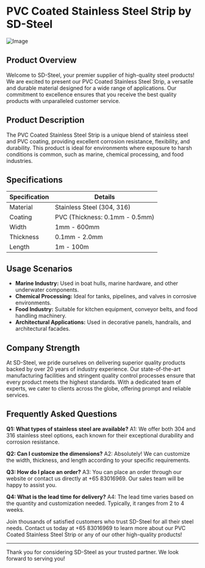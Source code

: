 # PVC Coated Stainless Steel Strip by SD-Steel

![Image](https://github.com/user-attachments/assets/2567258e-e124-4816-932d-1809bd27ef0b)

## Product Overview
Welcome to SD-Steel, your premier supplier of high-quality steel products! We are excited to present our PVC Coated Stainless Steel Strip, a versatile and durable material designed for a wide range of applications. Our commitment to excellence ensures that you receive the best quality products with unparalleled customer service.

## Product Description
The PVC Coated Stainless Steel Strip is a unique blend of stainless steel and PVC coating, providing excellent corrosion resistance, flexibility, and durability. This product is ideal for environments where exposure to harsh conditions is common, such as marine, chemical processing, and food industries.

## Specifications
| Specification | Details |
|---------------|---------|
| Material      | Stainless Steel (304, 316) |
| Coating       | PVC (Thickness: 0.1mm - 0.5mm) |
| Width         | 1mm - 600mm |
| Thickness     | 0.1mm - 2.0mm |
| Length        | 1m - 100m |

## Usage Scenarios
- **Marine Industry:** Used in boat hulls, marine hardware, and other underwater components.
- **Chemical Processing:** Ideal for tanks, pipelines, and valves in corrosive environments.
- **Food Industry:** Suitable for kitchen equipment, conveyor belts, and food handling machinery.
- **Architectural Applications:** Used in decorative panels, handrails, and architectural facades.

## Company Strength
At SD-Steel, we pride ourselves on delivering superior quality products backed by over 20 years of industry experience. Our state-of-the-art manufacturing facilities and stringent quality control processes ensure that every product meets the highest standards. With a dedicated team of experts, we cater to clients across the globe, offering prompt and reliable services.

## Frequently Asked Questions
**Q1: What types of stainless steel are available?**
A1: We offer both 304 and 316 stainless steel options, each known for their exceptional durability and corrosion resistance.

**Q2: Can I customize the dimensions?**
A2: Absolutely! We can customize the width, thickness, and length according to your specific requirements.

**Q3: How do I place an order?**
A3: You can place an order through our website or contact us directly at +65 83016969. Our sales team will be happy to assist you.

**Q4: What is the lead time for delivery?**
A4: The lead time varies based on the quantity and customization needed. Typically, it ranges from 2 to 4 weeks.

Join thousands of satisfied customers who trust SD-Steel for all their steel needs. Contact us today at +65 83016969 to learn more about our PVC Coated Stainless Steel Strip or any of our other high-quality products!

---

Thank you for considering SD-Steel as your trusted partner. We look forward to serving you!